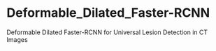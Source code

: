 # Deformable_Dilated_Faster-RCNN
Deformable Dilated Faster-RCNN for Universal Lesion Detection in CT Images
